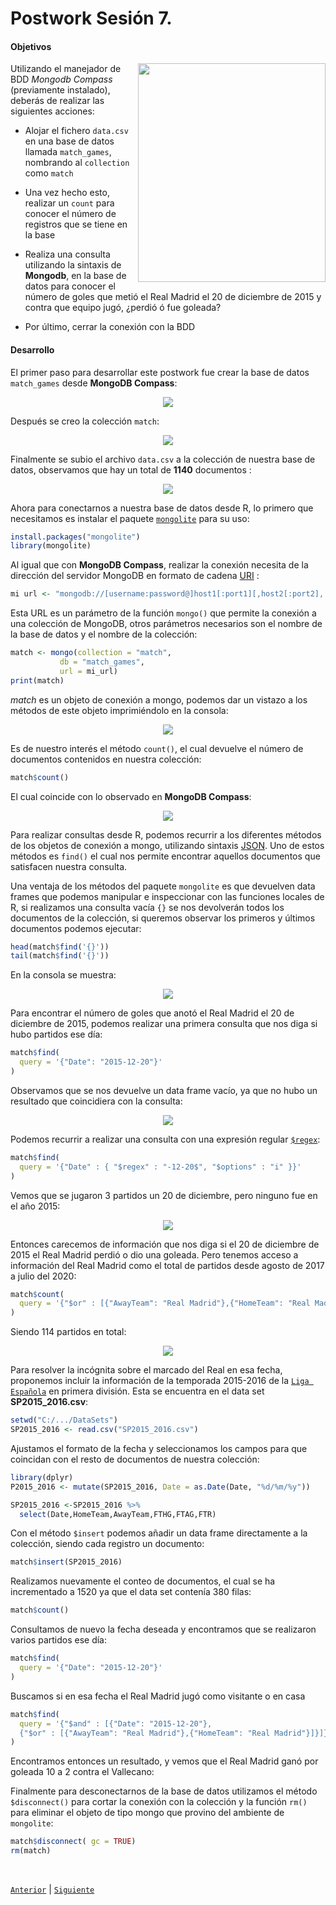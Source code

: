 # Postwork Sesión 7. 

#### Objetivos

<img src="../Imágenes/logo-mongodb.png" align="right" height="350" width="300">

Utilizando el manejador de BDD _Mongodb Compass_ (previamente instalado), deberás de realizar las siguientes acciones: 

- Alojar el fichero  `data.csv` en una base de datos llamada `match_games`, nombrando al `collection` como `match`

- Una vez hecho esto, realizar un `count` para conocer el número de registros que se tiene en la base

- Realiza una consulta utilizando la sintaxis de **Mongodb**, en la base de datos para conocer el número de goles que metió el Real Madrid el 20 de diciembre de 2015 y contra que equipo jugó, ¿perdió ó fue goleada?

- Por último, cerrar la conexión con la BDD

#### Desarrollo

El primer paso para desarrollar este postwork fue crear la base de datos `match_games` desde **MongoDB Compass**:

<p align="center">
<img src="../Imágenes/Postwork7.1.png">
</p>

Después se creo la colección `match`:

<p align="center">
<img src="../Imágenes/Postwork7.2.png">
</p>

Finalmente se subio el archivo `data.csv` a la colección de nuestra base de datos, observamos que hay un total de **1140** documentos :

<p align="center">
<img src="../Imágenes/Postwork7.3.png">
</p>

Ahora para conectarnos a nuestra base de datos desde R, lo primero que necesitamos es instalar el paquete [`mongolite`](https://jeroen.github.io/mongolite/) para su uso:

```R
install.packages("mongolite")
library(mongolite)
```

Al igual que con **MongoDB Compass**, realizar la conexión necesita de la dirección del servidor MongoDB en formato de cadena [URI](https://docs.mongodb.com/manual/reference/connection-string/) :

```R
mi url <- "mongodb://[username:password@]host1[:port1][,host2[:port2],...[/[database][?options]]"
```

Esta URL es un parámetro de la función `mongo()` que permite la conexión a una colección de MongoDB, otros parámetros necesarios son el nombre de la base de datos y el nombre de la colección:

```R
match <- mongo(collection = "match",
           db = "match_games", 
           url = mi_url)
print(match)           
```

*match* es un objeto de conexión a mongo, podemos dar un vistazo a los métodos de este objeto imprimiéndolo en la consola:

<p align="center">
<img src="../Imágenes/Postwork7.4.png">
</p>

Es de nuestro interés el método `count()`, el cual devuelve el número de documentos contenidos en nuestra colección:

```R
match$count()
```

El cual coincide con lo observado en **MongoDB Compass**:

<p align="center">
<img src="../Imágenes/Postwork7.5.png">
</p>

Para realizar consultas desde R, podemos recurrir a los diferentes métodos de los objetos de conexión a mongo, utilizando sintaxis [JSON](https://docs.mongodb.com/manual/tutorial/query-documents/). Uno de estos métodos es `find()` el cual nos permite encontrar aquellos documentos que satisfacen nuestra consulta. 

Una ventaja de los métodos del paquete `mongolite` es que devuelven data frames que podemos manipular e inspeccionar con las funciones locales de R, si realizamos una consulta vacía `{}` se nos devolverán todos los documentos de la colección, si queremos observar los primeros y últimos documentos podemos ejecutar:

```R
head(match$find('{}'))
tail(match$find('{}'))
```

En la consola se muestra:

<p align="center">
<img src="../Imágenes/Postwork7.6.png">
</p>

Para encontrar el número de goles que anotó el Real Madrid el 20 de diciembre de 2015, podemos realizar una primera consulta que nos diga si hubo partidos ese día:

```R
match$find(
  query = '{"Date": "2015-12-20"}'
)
```

Observamos que se nos devuelve un data frame vacío, ya que no hubo un resultado que coincidiera con la consulta:

<p align="center">
<img src="../Imágenes/Postwork7.7.png">
</p>

Podemos recurrir a realizar una consulta con una expresión regular [`$regex`](https://docs.mongodb.com/manual/reference/operator/query/regex/):

```R
match$find(
  query = '{"Date" : { "$regex" : "-12-20$", "$options" : "i" }}'
)
```

Vemos que se jugaron 3 partidos un 20 de diciembre, pero ninguno fue en el año 2015:


<p align="center">
<img src="../Imágenes/Postwork7.8.png">
</p>

Entonces carecemos de información que nos diga si el 20 de diciembre de 2015 el Real Madrid perdió o dio una goleada. Pero tenemos acceso a información del Real Madrid como el total de partidos desde agosto de 2017 a julio del 2020:

```R
match$count(
  query = '{"$or" : [{"AwayTeam": "Real Madrid"},{"HomeTeam": "Real Madrid"}]}'
)
```
Siendo 114 partidos en total:

<p align="center">
<img src="../Imágenes/Postwork7.9.jpg">
</p>

Para resolver la incógnita sobre el marcado del Real en esa fecha, proponemos incluir la información de la temporada 2015-2016 de la [`Liga Española`](https://www.football-data.co.uk/spainm.php) en primera división. Esta se encuentra en el data set **SP2015_2016.csv**:

```R
setwd("C:/.../DataSets")
SP2015_2016 <- read.csv("SP2015_2016.csv")

```

Ajustamos el formato de la fecha y seleccionamos los campos para que coincidan con el resto de documentos de nuestra colección:

```R
library(dplyr)
P2015_2016 <- mutate(SP2015_2016, Date = as.Date(Date, "%d/%m/%y"))

SP2015_2016 <-SP2015_2016 %>% 
  select(Date,HomeTeam,AwayTeam,FTHG,FTAG,FTR)
```

Con el método `$insert` podemos añadir un data frame directamente a la colección, siendo cada registro un documento:

```R
match$insert(SP2015_2016)  
```
Realizamos nuevamente el conteo de documentos, el cual se ha incrementado a 1520 ya que el data set contenía 380 filas:

```R
match$count()
```

Consultamos de nuevo la fecha deseada y encontramos que se realizaron varios partidos ese día:

```R
match$find(
  query = '{"Date": "2015-12-20"}'
)
```

Buscamos si en esa fecha el Real Madrid jugó como visitante o en casa

```R
match$find(
  query = '{"$and" : [{"Date": "2015-12-20"},
  {"$or" : [{"AwayTeam": "Real Madrid"},{"HomeTeam": "Real Madrid"}]}]}'
)
```

Encontramos entonces un resultado, y vemos que el Real Madrid ganó por goleada 10 a 2 contra el Vallecano:


Finalmente para desconectarnos de la base de datos utilizamos el método `$disconnect()` para cortar la conexión con la colección y la función `rm()` para eliminar el objeto de tipo mongo que provino del ambiente de `mongolite`:

```R
match$disconnect( gc = TRUE)
rm(match)
```

<br/>

[`Anterior`](../Postwork6) | [`Siguiente`](../Postwork8)      

</div>
